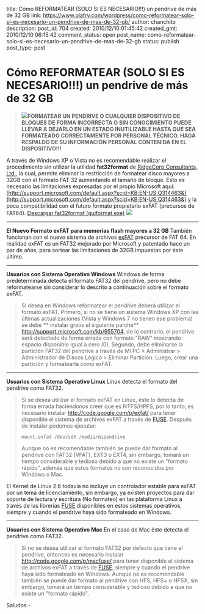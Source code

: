 title: Cómo REFORMATEAR (SOLO SI ES NECESARIO!!!) un pendrive de más de 32 GB
link: https://www.olafrv.com/wordpress/como-reformatear-solo-si-es-necesario-un-pendrive-de-mas-de-32-gb/
author: chanchito
description: 
post_id: 704
created: 2010/12/10 01:45:42
created_gmt: 2010/12/10 06:15:42
comment_status: open
post_name: como-reformatear-solo-si-es-necesario-un-pendrive-de-mas-de-32-gb
status: publish
post_type: post

# Cómo REFORMATEAR (SOLO SI ES NECESARIO!!!) un pendrive de más de 32 GB

> ![](http://blog.olafrv.com/wp-content/uploads/2010/11/dialog_warning.png)**FORMATEAR UN PENDRIVE O CUALQUIER DISPOSITIVO DE BLOQUES DE FORMA INCORRECTA O SIN CONOCIMIENTO PUEDE LLEVAR A DEJARLO EN UN ESTADO INUTILIZABLE HASTA QUE SEA FORMATEADO CORRECTAMENTE POR PERSONAL TÉCNICO. HAGA RESPALDO DE SU INFORMACIÓN PERSONAL CONTENIDA EN EL DISPOSITIVO!!!**

A través de Windows XP o Vista no es recomendable realizar el procedimiento sin utilizar la utilidad **fat32format** de [RidgeCorp Consultants, Ltd.](http://www.ridgecrop.demon.co.uk/index.htm), la cual, permite eliminar la restricción de formatear disco mayores a 32GB con el formato FAT 32 aumentando el tamaño de bloque. Esto es necesario las limitaciones expresadas por el propio Microsoft aquí: [http://support.microsoft.com/default.aspx?scid=KB;EN-US;Q314463&](http://support.microsoft.com/default.aspx?scid=KB;EN-US;Q314463&) y la poca compatibilidad con el futuro formato propietario exFAT (precursos de FAT64). [Descargar fat32format (guiformat.exe)](http://blog.olafrv.com/wp-content/uploads/2010/11/guiformat.exe) ![](http://blog.olafrv.com/wp-content/uploads/2010/11/guiformat-243x300.png)   


* * *

  
**El Nuevo Formato exFAT para memorias flash mayores a 32 GB** También funcionan con el nuevo sistema de archivos [exFAT](http://es.wikipedia.org/wiki/ExFAT) precursor de FAT 64. En realidad exFAT es un FAT32 mejorado por Microsoft y patentado hace un par de años, para sortear las limitaciones de 32GB impuestas por éste último.   


* * *

  
**Usuarios con Sistema Operativo Windows** Windows de forma predeterminada detecta el formato FAT32 del pendrive, pero no debe reformatearse sin considerar lo descrito a continuación sobre el formato exFAT. 

> Si desea en Windows reformatear el pendrive deberá utilizar el formato exFAT. Primero, si no se tiene un sistema Windows XP con las últimas actualizaciones (Vista y Windows 7 no tienen ese problema) se debe ** instalar gratis el siguiente parche** <http://support.microsoft.com/kb/955704>, de lo contrario, el pendrive será detectado de forma errada con formato "RAW" mostrando espacio disponible igual a cero (0). Segundo, debe eliminarse la partición FAT32 del pendrive a través de Mi PC > Administrar > Administrador de Discos Lógico > Eliminar Partición. Luego, crear una partición y formatearla como exFAT. 

  


* * *

  
**Usuarios con Sistema Operativo Linux** Linux detecta el formato del pendrive como FAT32. 

> Si se desea utilizar el formato exFAT en Linux, éste lo detecta de forma errada haciéndonos creer que es NTFS/HPFS, por lo tanto, es necesario instalar <http://code.google.com/p/exfat/> para tener disponible el sistema de archivos exFAT a través de [FUSE](http://fuse.sourceforge.net/). Después de instalar podemos ejecutar: 
>     
>     
>     mount.exfat /dev/sdX /media/mipendrive
>     
> 
> Aunque no es recomendable también se puede dar formato al pendrive con FAT32 (VFAT), EXT3 o EXT4, sin embargo, tomará un tiempo considerable y tedioso debido a que no existe un "formato rápido", además que estos formatos no son reconocidos por Windows o Mac.

El Kernel de Linux 2.6 todavía no incluye un controlador estable para exFAT por un tema de licenciamiento, sin embargo, ya existen proyectos para dar soporte de lectura y escritura (No formateo) en las plataforma Linux a través de las librerías [FUSE](http://fuse.sourceforge.net/) disponibles en estos sistemas operativos, siempre y cuando el pendrive haya sido formateado en Windows.   


* * *

  
**Usuarios con Sistema Operativo Mac** En el caso de Mac éste detecta el pendrive como FAT32. 

> Si no se desea utilizar el formato FAT32 por defecto que tiene el pendrive, entonces es necesario instalar <http://code.google.com/p/macfuse/> para tener disponible el sistema de archivos exFAT a través de [FUSE](http://fuse.sourceforge.net/), siempre y cuando el pendrive haya sido formateado en Windows. Aunque no es recomendable también se puede dar formato al pendrive con HFS, HFS+ o HFSX, sin embargo, tomará un tiempo considerable y tedioso debido a que no existe un "formato rápido".

Saludos.-